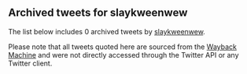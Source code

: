## Archived tweets for slaykweenwew

The list below includes 0 archived tweets by
[slaykweenwew](https://twitter.com/slaykweenwew).

Please note that all tweets quoted here are sourced from the
[Wayback Machine](https://web.archive.org) and were not directly accessed through the Twitter API or
any Twitter client.

